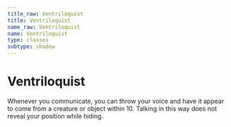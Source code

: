 ```yaml
---
title_raw: Ventriloquist
title: Ventriloquist
name_raw: Ventriloquist
name: Ventriloquist
type: classes
subtype: shadow
---
```


# Ventriloquist

Whenever you communicate, you can throw your voice and have it appear to come from a creature or object within 10. Talking in this way does not reveal your position while hiding.
